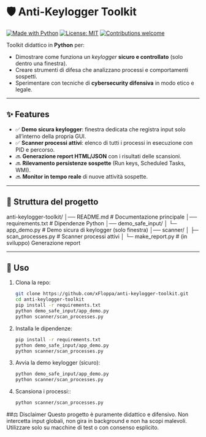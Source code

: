 # 🛡️ Anti-Keylogger Toolkit

[![Made with Python](https://img.shields.io/badge/Made%20with-Python-blue?logo=python)](https://www.python.org/)
[![License: MIT](https://img.shields.io/badge/License-MIT-green.svg)](LICENSE)
[![Contributions welcome](https://img.shields.io/badge/Contributions-welcome-orange.svg)](../../issues)

Toolkit didattico in **Python** per:
- Dimostrare come funziona un *keylogger* **sicuro e controllato** (solo dentro una finestra).
- Creare strumenti di difesa che analizzano processi e comportamenti sospetti.
- Sperimentare con tecniche di **cybersecurity difensiva** in modo etico e legale.

---

## ✨ Features
- ✅ **Demo sicura keylogger**: finestra dedicata che registra input solo all’interno della propria GUI.
- ✅ **Scanner processi attivi**: elenco di tutti i processi in esecuzione con PID e percorso.
- 🔜 **Generazione report HTML/JSON** con i risultati delle scansioni.
- 🔜 **Rilevamento persistenze sospette** (Run keys, Scheduled Tasks, WMI).
- 🔜 **Monitor in tempo reale** di nuove attività sospette.

---

## 📂 Struttura del progetto
anti-keylogger-toolkit/
│── README.md # Documentazione principale
│── requirements.txt # Dipendenze Python
│── demo_safe_input/
│ └─ app_demo.py # Demo sicura di keylogger (solo finestra)
│── scanner/
│ ├─ scan_processes.py # Scanner processi attivi
│ └─ make_report.py # (in sviluppo) Generazione report

---

## 🚀 Uso
1. Clona la repo:
   ```bash
   git clone https://github.com/xFloppa/anti-keylogger-toolkit.git
   cd anti-keylogger-toolkit
   pip install -r requirements.txt
   python demo_safe_input/app_demo.py
   python scanner/scan_processes.py
   ```
2. Installa le dipendenze:
   ```bash
   pip install -r requirements.txt
   python demo_safe_input/app_demo.py
   python scanner/scan_processes.py
   ```
3. Avvia la demo keylogger (sicuro):
   ```bash
   python demo_safe_input/app_demo.py
   python scanner/scan_processes.py
   ```
3. Scansiona i processi::
   ```bash
   python scanner/scan_processes.py
   ```

##⚖️ Disclaimer
Questo progetto è puramente didattico e difensivo.
Non intercetta input globali, non gira in background e non ha scopi malevoli.
Utilizzare solo su macchine di test o con consenso esplicito.